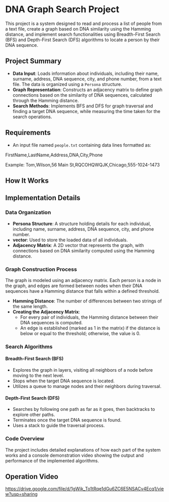 # DNA Graph Search Project

This project is a system designed to read and process a list of people from a text file, create a graph based on DNA similarity using the Hamming distance, and implement search functionalities using Breadth-First Search (BFS) and Depth-First Search (DFS) algorithms to locate a person by their DNA sequence.

## Project Summary

- **Data Input**: Loads information about individuals, including their name, surname, address, DNA sequence, city, and phone number, from a text file. The data is organized using a `Persona` structure.
- **Graph Representation**: Constructs an adjacency matrix to define graph connections based on the similarity of DNA sequences, calculated through the Hamming distance.
- **Search Methods**: Implements BFS and DFS for graph traversal and finding a target DNA sequence, while measuring the time taken for the search operations.

## Requirements
- An input file named `people.txt` containing data lines formatted as:


FirstName,LastName,Address,DNA,City,Phone

Example:
Tom,Wilson,56 Main St,RQCOHQWQJK,Chicago,555-1024-1473

## How It Works


## Implementation Details

### Data Organization

- **Persona Structure**: A structure holding details for each individual, including name, surname, address, DNA sequence, city, and phone number.
- **vector<Persona>**: Used to store the loaded data of all individuals.
- **Adjacency Matrix**: A 2D vector that represents the graph, with connections based on DNA similarity computed using the Hamming distance.

### Graph Construction Process

The graph is modeled using an adjacency matrix. Each person is a node in the graph, and edges are formed between nodes when their DNA sequences have a Hamming distance that falls within a defined threshold.

- **Hamming Distance**: The number of differences between two strings of the same length.
- **Creating the Adjacency Matrix**:
  - For every pair of individuals, the Hamming distance between their DNA sequences is computed.
  - An edge is established (marked as 1 in the matrix) if the distance is below or equal to the threshold; otherwise, the value is 0.

### Search Algorithms

#### Breadth-First Search (BFS)
- Explores the graph in layers, visiting all neighbors of a node before moving to the next level.
- Stops when the target DNA sequence is located.
- Utilizes a queue to manage nodes and their neighbors during traversal.

#### Depth-First Search (DFS)
- Searches by following one path as far as it goes, then backtracks to explore other paths.
- Terminates once the target DNA sequence is found.
- Uses a stack to guide the traversal process.

### Code Overview

The project includes detailed explanations of how each part of the system works and a console demonstration video showing the output and performance of the implemented algorithms.


## Operation Video

https://drive.google.com/file/d/1gWik_To1tRqe1dGu6ZC6E5NSACv4Ecq1/view?usp=sharing
